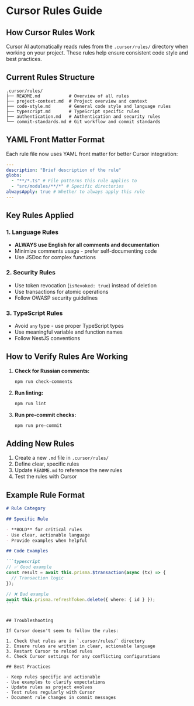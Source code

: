 # Cursor Rules Guide

## How Cursor Rules Work

Cursor AI automatically reads rules from the `.cursor/rules/` directory when working on your project. These rules help ensure consistent code style and best practices.

## Current Rules Structure

```
.cursor/rules/
├── README.md           # Overview of all rules
├── project-context.md  # Project overview and context
├── code-style.md       # General code style and language rules
├── typescript.md       # TypeScript specific rules
├── authentication.md   # Authentication and security rules
└── commit-standards.md # Git workflow and commit standards
```

## YAML Front Matter Format

Each rule file now uses YAML front matter for better Cursor integration:

```yaml
---
description: "Brief description of the rule"
globs:
  - "**/*.ts" # File patterns this rule applies to
  - "src/modules/**/*" # Specific directories
alwaysApply: true # Whether to always apply this rule
---
```

## Key Rules Applied

### 1. Language Rules

- **ALWAYS use English for all comments and documentation**
- Minimize comments usage - prefer self-documenting code
- Use JSDoc for complex functions

### 2. Security Rules

- Use token revocation (`isRevoked: true`) instead of deletion
- Use transactions for atomic operations
- Follow OWASP security guidelines

### 3. TypeScript Rules

- Avoid `any` type - use proper TypeScript types
- Use meaningful variable and function names
- Follow NestJS conventions

## How to Verify Rules Are Working

1. **Check for Russian comments:**

   ```bash
   npm run check-comments
   ```

2. **Run linting:**

   ```bash
   npm run lint
   ```

3. **Run pre-commit checks:**
   ```bash
   npm run pre-commit
   ```

## Adding New Rules

1. Create a new `.md` file in `.cursor/rules/`
2. Define clear, specific rules
3. Update `README.md` to reference the new rules
4. Test the rules with Cursor

## Example Rule Format

````markdown
# Rule Category

## Specific Rule

- **BOLD** for critical rules
- Use clear, actionable language
- Provide examples when helpful

## Code Examples

```typescript
// ✅ Good example
const result = await this.prisma.$transaction(async (tx) => {
  // Transaction logic
});

// ❌ Bad example
await this.prisma.refreshToken.delete({ where: { id } });
```
````

```

## Troubleshooting

If Cursor doesn't seem to follow the rules:

1. Check that rules are in `.cursor/rules/` directory
2. Ensure rules are written in clear, actionable language
3. Restart Cursor to reload rules
4. Check Cursor settings for any conflicting configurations

## Best Practices

- Keep rules specific and actionable
- Use examples to clarify expectations
- Update rules as project evolves
- Test rules regularly with Cursor
- Document rule changes in commit messages
```
